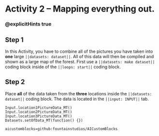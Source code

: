# Activity 2 – Mapping everything out.

### @explicitHints true

## Step 1
In this Activity, you have to combine all of the pictures you have taken into **one** large `||datasets: dataset||`. All of this data will then be compiled and
shown as a large map of the forest. First use a `||datasets: make dataset||` coding block inside of the `||loops: start||` coding block. 

## Step 2
Place **all** of the data taken from the **three** locations inside the `||datasets: dataset||` coding block. The data is located in the 
`||input: INPUT||` tab. 


```ghost
Input.location1PictureData_MT()
Input.location2PictureData_MT()
Input.location3PictureData_MT()
Datasets.setOfData_MT(function() {})
```

```package
aicustomblocks=github:fountainstudios/AICustomBlocks
```